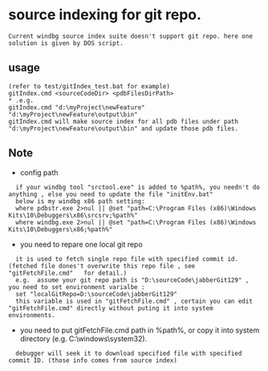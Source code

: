 # source indexing for git repo. 
```
Current windbg source index suite doesn't support git repo. here one solution is given by DOS script.
```

## usage
```
(refer to test/gitIndex_test.bat for example)
gitIndex.cmd <sourceCodeDir> <pdbFilesDirPath>
* .e.g.
gitIndex.cmd "d:\myProject\newFeature" "d:\myProject\newFeature\output\bin"
gitIndex.cmd will make source index for all pdb files under path "d:\myProject\newFeature\output\bin" and update those pdb files.
```
## Note
 - config path
 ```
   if your windbg tool "srctool.exe" is added to %path%, you needn't do anything , else you need to update the file "initEnv.bat"  
   below is my windbg x86 path setting:   
   where pdbstr.exe 2>nul || @set "path=C:\Program Files (x86)\Windows Kits\10\Debuggers\x86\srcsrv;%path%"   
   where windbg.exe 2>nul || @set "path=C:\Program Files (x86)\Windows Kits\10\Debuggers\x86;%path%"
```
 - you need to repare one local git repo
 ```
   it is used to fetch single repo file with specified commit id. (fetched file dones't overwrite this repo file , see "gitFetchFile.cmd"   for detail.)   
   e.g.  assume your git repo path is "D:\sourceCode\jabberGit129" , you need to set environment varialbe :   
   set "localGitRepo=D:\sourceCode\jabberGit129"   
   this variable is used in "gitFetchFile.cmd" , certain you can edit "gitFetchFile.cmd" directly without puting it into system environments.
 ```

 - you need to put gitFetchFile.cmd path in %path%, or copy it into system directory (e.g. C:\windows\system32).
 ```
   debugger will seek it to download specified file with specified commit ID. (those info comes from source index)
 ```
